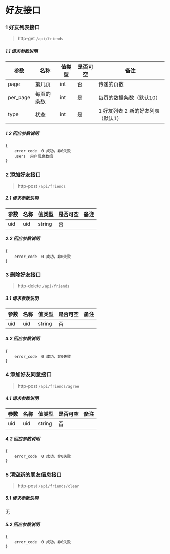 # 好友接口

### 1 好友列表接口

> http-get ```/api/friends```

##### 1.1 请求参数说明
|参数|名称|值类型|是否可空|备注
|---|---|---|---|---|
| page |第几页|int|否|传递的页数|
| per_page |每页的条数|int|是|每页的数据条数（默认10）|
| type |状态|int|是|1 好友列表 2 新的好友列表（默认1）|

##### 1.2 回应参数说明
```
{
    error_code  0 成功，非0失败
    users  用户信息数组
}
```

### 2 添加好友接口

> http-post ```/api/friends```

##### 2.1 请求参数说明
|参数|名称|值类型|是否可空|备注
|---|---|---|---|---|
| uid |uid|string|否|||

##### 2.2 回应参数说明
```
{
	error_code  0 成功，非0失败
}
```

### 3 删除好友接口

> http-delete ```/api/friends```

##### 3.1 请求参数说明
|参数|名称|值类型|是否可空|备注
|---|---|---|---|---|
| uid |uid|string|否|||

##### 3.2 回应参数说明
```
{
	error_code  0 成功，非0失败
}
```

### 4 添加好友同意接口

> http-post ```/api/friends/agree```

##### 4.1 请求参数说明
|参数|名称|值类型|是否可空|备注
|---|---|---|---|---|
| uid |uid|string|否|||

##### 4.2 回应参数说明
```
{
	error_code  0 成功，非0失败
}
```

### 5 清空新的朋友信息接口

> http-post ```/api/friends/clear```

##### 5.1 请求参数说明
无

##### 5.2 回应参数说明
```
{
	error_code  0 成功，非0失败
}
```